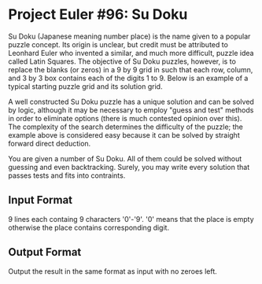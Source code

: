 # Project Euler #96: Su Doku

Su Doku (Japanese meaning number place) is the name given to a popular puzzle concept. Its origin is unclear, but credit must be attributed to Leonhard Euler who invented a similar, and much more difficult, puzzle idea called Latin Squares. The objective of Su Doku puzzles, however, is to replace the blanks (or zeros) in a 9 by 9 grid in such that each row, column, and 3 by 3 box contains each of the digits 1 to 9. Below is an example of a typical starting puzzle grid and its solution grid.

A well constructed Su Doku puzzle has a unique solution and can be solved by logic, although it may be necessary to employ "guess and test" methods in order to eliminate options (there is much contested opinion over this). The complexity of the search determines the difficulty of the puzzle; the example above is considered easy because it can be solved by straight forward direct deduction.

You are given a number of Su Doku. All of them could be solved without guessing and even backtracking. Surely, you may write every solution that passes tests and fits into contraints.

## Input Format

9 lines each containg 9 characters '0'-'9'. '0' means that the place is empty otherwise the place contains corresponding digit.

## Output Format

Output the result in the same format as input with no zeroes left.